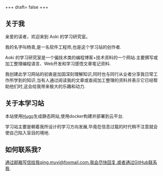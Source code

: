 +++
draft= false
+++

## 关于我

亲爱的读者，欢迎来到 Aoki 的学习研究室。

我的名字叫杨青,是一名软件工程师,也是这个学习站的创作者.  

Aoki 的学习研究室是一个偏技术类的编程博客+技术资料的一个网站.主要撰写或加工整理编程语言、Web开发和学习感悟文章笔记资料.

我创建此学习网站的初衷是加固深刻理解知识,同时也与同行从业者分享我日常工作所学到的知识.当有人通过阅读我的文章或查阅加工整理的资料并表示它已经帮助他们时,这会给我带来极大的乐趣和动力.

## 关于本学习站
本站使用[Hugo](https://gohugo.io/)生成静态网站,使用docker构建并部署到云平台.  

学习站主要是朝着我所设计的学习方向发展,毕竟在信息过载的时代稍不注意就会使自己陷入盲目的境地.

## 如何联系我?
通过邮箱写信给我qing.muyi@foxmail.com.我会尽快回复.或者通过GitHub联系我.
